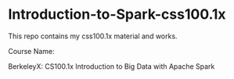 # Introduction-to-Spark-css100.1x
This repo contains my css100.1x material and works. 

Course Name:

BerkeleyX: CS100.1x Introduction to Big Data with Apache Spark
